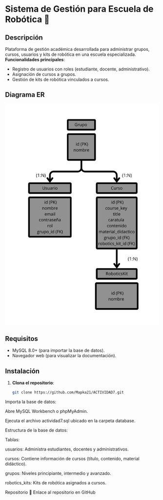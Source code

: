 # Sistema de Gestión para Escuela de Robótica 🚀

## Descripción  
Plataforma de gestión académica desarrollada para administrar grupos, cursos, usuarios y kits de robótica en una escuela especializada.  
**Funcionalidades principales**:  
- Registro de usuarios con roles (estudiante, docente, administrativo).  
- Asignación de cursos a grupos.  
- Gestión de kits de robótica vinculados a cursos.  

## Diagrama ER  
![Diagrama Entidad-Relación](Grupo.png)  

## Requisitos  
- MySQL 8.0+ (para importar la base de datos).  
- Navegador web (para visualizar la documentación).  

## Instalación  
1. **Clona el repositorio**:  
   ```bash
   git clone https://github.com/Mapka21/ACTIVIDAD7.git
Importa la base de datos:

Abre MySQL Workbench o phpMyAdmin.

Ejecuta el archivo actividad7.sql ubicado en la carpeta database.

Estructura de la base de datos:

Tablas:

usuarios: Administra estudiantes, docentes y administrativos.

cursos: Contiene información de cursos (título, contenido, material didáctico).

grupos: Niveles principiante, intermedio y avanzado.

robotics_kits: Kits de robótica asignados a cursos.

Repositorio
🔗 Enlace al repositorio en GitHub
